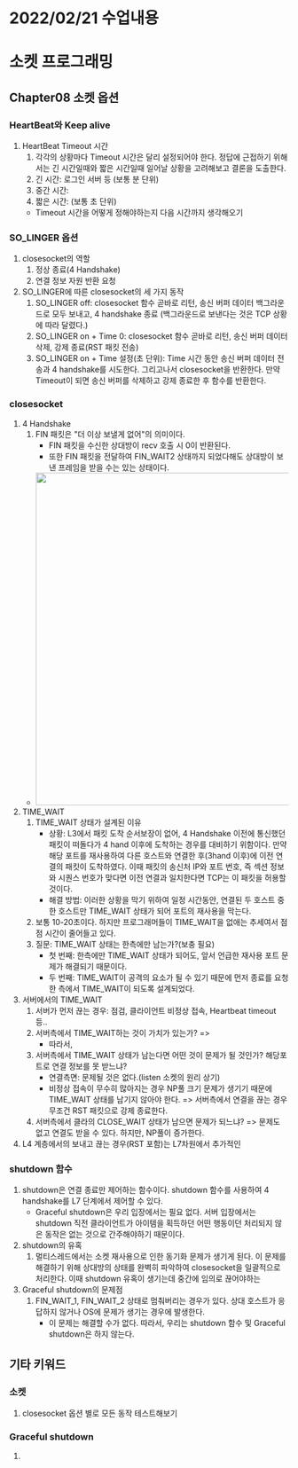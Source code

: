 # 2022/02/21 수업내용
# 소켓 프로그래밍
## Chapter08 소켓 옵션
### HeartBeat와 Keep alive
1. HeartBeat Timeout 시간
    1) 각각의 상황마다 Timeout 시간은 달리 설정되어야 한다. 정답에 근접하기 위해서는 긴 시간일때와 짧은 시간일때 일어날 상황을 고려해보고 결론을 도출한다.
    2) 긴 시간: 로그인 서버 등 (보통 분 단위)
    3) 중간 시간: 
    4) 짧은 시간: (보통 초 단위)
    * Timeout 시간을 어떻게 정해야하는지 다음 시간까지 생각해오기

### SO_LINGER 옵션
1. closesocket의 역할
    1) 정상 종료(4 Handshake)
    2) 연결 정보 자원 반환 요청
2. SO_LINGER에 따른 closesocket의 세 가지 동작
    1) SO_LINGER off: closesocket 함수 곧바로 리턴, 송신 버퍼 데이터 백그라운드로 모두 보내고, 4 handshake 종료 (백그라운드로 보낸다는 것은 TCP 상황에 따라 달렸다.)
    2) SO_LINGER on + Time 0: closesocket 함수 곧바로 리턴, 송신 버퍼 데이터 삭제, 강제 종료(RST 패킷 전송)
    3) SO_LINGER on + Time 설정(초 단위): Time 시간 동안 송신 버퍼 데이터 전송과 4 handshake를 시도한다. 그리고나서 closesocket을 반환한다. 만약 Timeout이 되면 송신 버퍼를 삭제하고 강제 종료한 후 함수를 반환한다.

### closesocket
1. 4 Handshake
    1) FIN 패킷은 "더 이상 보낼게 없어"의 의미이다.
        * FIN 패킷을 수신한 상대방이 recv 호출 시 0이 반환된다.
        * 또한 FIN 패킷을 전달하여 FIN_WAIT2 상태까지 되었다해도 상대방이 보낸 프레임을 받을 수는 있는 상태이다.
    * <img width=600 src="https://user-images.githubusercontent.com/95362065/154918181-badea720-3f8a-4868-9c6f-940977781904.png">
2. TIME_WAIT
    1) TIME_WAIT 상태가 설계된 이유
        * 상황: L3에서 패킷 도착 순서보장이 없어, 4 Handshake 이전에 통신했던 패킷이 떠돌다가 4 hand 이후에 도착하는 경우를 대비하기 위함이다. 만약 해당 포트를 재사용하여 다른 호스트와 연결한 후(3hand 이후)에 이전 연결의 패킷이 도착하였다. 이때 패킷의 송신처 IP와 포트 번호, 즉 섹션 정보와 시퀀스 번호가 맞다면 이전 연결과 일치한다면 TCP는 이 패킷을 허용할 것이다. 
        * 해결 방법: 이러한 상황을 막기 위하여 일정 시간동안, 연결된 두 호스트 중 한 호스트만 TIME_WAIT 상태가 되어 포트의 재사용을 막는다.
    2) 보통 10-20초이다. 하지만 프로그래머들이 TIME_WAIT을 없애는 추세여서 점점 시간이 줄어들고 있다.
    3) 질문: TIME_WAIT 상태는 한측에만 남는가?(보충 필요)
        * 첫 번째: 한측에만 TIME_WAIT 상태가 되어도, 앞서 언급한 재사용 포트 문제가 해결되기 때문이다. 
        * 두 번째: TIME_WAIT이 공격의 요소가 될 수 있기 때문에 먼저 종료를 요청한 측에서 TIME_WAIT이 되도록 설계되었다.
3. 서버에서의 TIME_WAIT
    1) 서버가 먼저 끊는 경우: 점검, 클라이언트 비정상 접속, Heartbeat timeout 등..
    2) 서버측에서 TIME_WAIT하는 것이 가치가 있는가? => 
        * 따라서, 
    3) 서버측에서 TIME_WAIT 상태가 남는다면 어떤 것이 문제가 될 것인가? 해당포트로 연결 정보를 못 받느냐?
        * 연결측면: 문제될 것은 없다.(listen 소켓의 원리 상기)
        * 비정상 접속이 무수히 많아지는 경우 NP풀 크기 문제가 생기기 때문에 TIME_WAIT 상태를 남기지 않아야 한다. => 서버측에서 연결을 끊는 경우 무조건 RST 패킷으로 강제 종료한다.
    4) 서버측에서 클라의 CLOSE_WAIT 상태가 남으면 문제가 되느냐? => 문제도 없고 연결도 받을 수 있다. 하지만, NP풀이 증가한다.
4. L4 계층에서의 보내고 끊는 경우(RST 포함)는  L7차원에서 추가적인 

### shutdown 함수
1. shutdown은 연결 종료만 제어하는 함수이다. shutdown 함수를 사용하여 4 handshake를 L7 단계에서 제어할 수 있다.
    * Graceful shutdown은 우리 입장에서는 필요 없다. 서버 입장에서는 shutdown 직전 클라이언트가 아이템을 획득하던 어떤 행동이던 처리되지 않은 동작은 없는 것으로 간주해야하기 때문이다.
2. shutdown의 유혹
    1) 멀티스레드에서는 소켓 재사용으로 인한 동기화 문제가 생기게 된다. 이 문제를 해결하기 위해 상대방의 상태를 완벽히 파악하여 closesocket을 일괄적으로 처리한다. 이때 shutdown 유혹이 생기는데 중간에 임의로 끊어야하는 
3. Graceful shutdown의 문제점
    1) FIN_WAIT_1, FIN_WAIT_2 상태로 멈춰버리는 경우가 있다. 상대 호스트가 응답하지 않거나 OS에 문제가 생기는 경우에 발생한다.
        * 이 문제는 해결할 수가 없다. 따라서, 우리는 shutdown 함수 및 Graceful shutdown은 하지 않는다.

## 기타 키워드
### 소켓
1. closesocket 옵션 별로 모든 동작 테스트해보기

### Graceful shutdown
1. 
